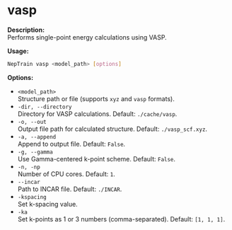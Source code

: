 # vasp
**Description:**  
Performs single-point energy calculations using VASP.

**Usage:**  
```bash
NepTrain vasp <model_path> [options]
```

**Options:**  
- `<model_path>`  
  Structure path or file (supports `xyz` and `vasp` formats).
- `-dir, --directory`  
  Directory for VASP calculations. Default: `./cache/vasp`.
- `-o, --out`  
  Output file path for calculated structure. Default: `./vasp_scf.xyz`.
- `-a, --append`  
  Append to output file. Default: `False`.
- `-g, --gamma`  
  Use Gamma-centered k-point scheme. Default: `False`.
- `-n, -np`  
  Number of CPU cores. Default: `1`.
- `--incar`  
  Path to INCAR file. Default: `./INCAR`.
- `-kspacing`  
  Set k-spacing value.
- `-ka`  
  Set k-points as 1 or 3 numbers (comma-separated). Default: `[1, 1, 1]`.
